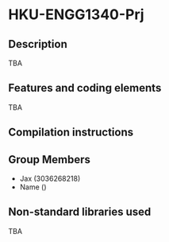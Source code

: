 # HKU-ENGG1340-Prj

## Description

TBA

## Features and coding elements

TBA

## Compilation instructions

## Group Members

- Jax (3036268218)
- Name ()

## Non-standard libraries used

TBA
